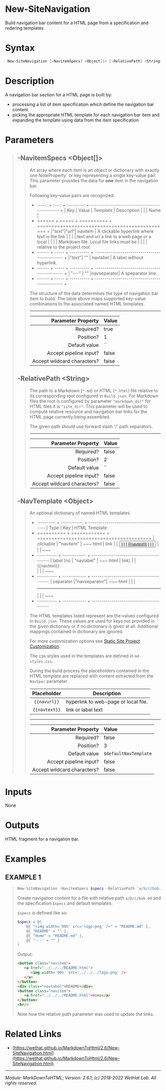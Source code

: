 ﻿# New-SiteNavigation

Build navigation bar content for a HTML page from a specification and
redering templates

# Syntax
```PowerShell
 New-SiteNavigation [-NavitemSpecs] <Object[]> [-RelativePath] <String> [-NavTemplate] <Object>  [<CommonParameters>] 
```


# Description


A navigation bar section for a HTML page is built by:
* processing a list of item specification which define the navigation bar
  content
* picking the appropriate HTML template for each navigation bar item
  and expanding the template using data from the item specification





# Parameters

<blockquote>



## -NavitemSpecs \<Object[]\>

<blockquote>

An array where each item is an object or dictionary with exactly one NoteProperty`
or key representing a single key-value pair. This parameter provides the data
for **one** item in the navigation bar.

Following key-value pairs are recognized:

+ :----: + :---: + :--------: + ---------------------------------------------- +
| Key    | Value | Template   | Description
|        |       | Name       |
+ ====== + ===== + ========== + ============================================== +
|"_text_"|"_url_"| navitem    | A clickable hyperlink where _text_ is the link
|        |       |            | text and _url_ a link to a web page or a local
|        |       |            | Markdown file. Local file links must be
|        |       |            | relative to the project root.
+ ------ + ----- + ---------- + ---------------------------------------------- +
|"_text_"| ""    | navlabel   | A label without hyperlink.
+ ------ + ----- + ---------- + ---------------------------------------------- +
| "---"  | ""    |navseparator| A speparator line.
+ ------ + ----- + ---------- + ---------------------------------------------- +

The structure of the data determines the type of navigation bar item to build.
The table above maps supported key-value combinations to the associated named
HTML templates.

---

Parameter Property         | Value
--------------------------:|:----------
Required?                  | true
Position?                  | 1
Default value              | ``
Accept pipeline input?     | false
Accept wildcard characters?| false

</blockquote>
 

## -RelativePath \<String\>

<blockquote>

The path to a Markdown (`*.md`) or HTML (`*.html`) file relative to its
corresponding root configured in `Build.json`. For Markdown files the
root is configured by parameter `"markdown_dir"` for HTML files it is
`"site_dir"`. This parameter will be used to compute relative resource
and navigation bar links for the HTML page currently
being assembled.

The given path should use forward slash '/' path separators.

---

Parameter Property         | Value
--------------------------:|:----------
Required?                  | false
Position?                  | 2
Default value              | ``
Accept pipeline input?     | false
Accept wildcard characters?| false

</blockquote>
 

## -NavTemplate \<Object\>

<blockquote>

An optional dictionary of named HTML templates.

+ :--------: + :----------: + ----------------------------------------
| Type       | Key          | HTML Template
+ ========== + ============ + ========================================
| clickable  | "navitem"    | ~~~ html
| link       |              | <button class='navitem'>
|            |              |     <a href='{{navurl}}'>{{navtext}}</a>
|            |              | </button>
|            |              | ~~~
+ ---------- + ------------ + ----------------------------------------
| label (no  | "navlabel"   | ~~~ html
| link)      |              | <div class='navlabel'>{{navtext}}</div>
|            |              | ~~~
+ ---------- + ------------ + ----------------------------------------
| separator  |"navseparator"| ~~~ html
|            |              | <hr/>
|            |              | ~~~
+ ---------- + ------------ + ----------------------------------------

The HTML templates listed represent are the values configured in `Build.json`.
These values are used for keys not provided in the given dictionary or if no
dictionary is given at all.  Additional mappings contained in dictionary are
ignored.

For more customization options see
[Static Site Project Customization](about_MarkdownToHTML.md#static-site-project-customization).

The css styles used in the templates are defined in `md-styles.css`.

During the build process the placeholders contained in the HTML template
are replaced with content extracted from the `NavSpec` parameter .

| Placeholder   | Description
| :-----------: | -----------
| `{{navurl}}`  | hyperlink to web-page or local file.
| `{{navtext}}` | link or label text

---

Parameter Property         | Value
--------------------------:|:----------
Required?                  | false
Position?                  | 3
Default value              | `$defaultNavTemplate`
Accept pipeline input?     | false
Accept wildcard characters?| false

</blockquote>


</blockquote>


# Inputs
None


# Outputs
HTML fragment for a navigation bar.

# Examples


## EXAMPLE 1

> ~~~ PowerShell
> New-SiteNavigation -NavitemSpecs $specs -RelativePath 'a/b/c/bob.md'
> ~~~
>
> 
> Create navigation content for a file with relative path `a/b/c/bob.md` and
> the specification `$specs` and default templates:
> 
> `$specs` is defined like so:
> 
> ~~~PowerShell
> $specs = @(
>     @{ "<img width='90%' src='logo.png' />" = "README.md" },
>     @{ "README" = "" },
>     @{ "Home" = "README.md" },
>     @{ "---" = "" }
> )
> ~~~
> 
> Output:
> 
> ~~~ html
> <button class="navitem">
>    <a href="../../../README.html">
>       <img width='90%' src='../../../logo.png' />
>    </a>
> </button>
> <div class="navlabel">README</div>
> <button class="navitem">
>    <a href="../../../README.html">Home</a>
> </button>
> <hr/>
> ~~~
> 
> Note how the relative path parameter was used to update the links.
> 
> 
> 
> 
> 
> 
> 
> 
> 
> 
> 
> 


# Related Links

* [https://wethat.github.io/MarkdownToHtml/2.6/New-SiteNavigation.html](https://wethat.github.io/MarkdownToHtml/2.6/New-SiteNavigation.html)

---

<cite>Module: MarkDownToHTML; Version: 2.6.1; (c) 2018-2022 WetHat Lab. All rights reserved.</cite>
